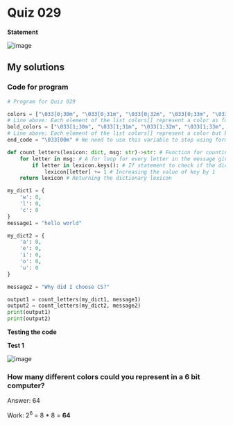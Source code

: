 # Quiz 029
**Statement**

![image](https://user-images.githubusercontent.com/111758436/204445946-d85315ed-325f-4eeb-9303-91de5ef69127.png)

## My solutions
### Code for program
```.py
# Program for Quiz 029

colors = ["\033[0;30m", "\033[0;31m", "\033[0;32m", "\033[0;33m", "\033[0;34m", "\033[0;35m", "\033[0;36m", "\033[0;37m"]
# Line above: Each element of the list colors[] represent a color as follows: black, red, green, yellow, blue, purple, cyan, white
bold_colors = ["\033[1;30m", "\033[1;31m", "\033[1;32m", "\033[1;33m", "\033[1;34m", "\033[1;35m", "\033[1;36m", "\033[1;37m"]
# Line above: Each element of the list colors[] represent a color but bold as follows: black, red, green, yellow, blue, purple, cyan, white
end_code = "\033[00m" # We need to use this variable to stop using formatting text (coloring in this code)

def count_letters(lexicon: dict, msg: str)->str: # Function for counting letters
    for letter in msg: # A for loop for every letter in the message given to the function
        if letter in lexicon.keys(): # If statement to check if the dictionary lexicon has a key with the name letter
            lexicon[letter] += 1 # Increasing the value of key by 1
    return lexicon # Returning the dictionary lexicon

my_dict1 = {
    'w': 0,
    'l': 0,
    'c': 0
}
message1 = "hello world"

my_dict2 = {
    'a': 0,
    'e': 0,
    'i': 0,
    'o': 0,
    'u': 0
}

message2 = "Why did I choose CS?"

output1 = count_letters(my_dict1, message1)
output2 = count_letters(my_dict2, message2)
print(output1)
print(output2)
```
**Testing the code**

**Test 1**

![image](https://user-images.githubusercontent.com/111758436/204446024-e15c63e1-b039-45c1-9d60-9cecda4c0a84.png)

### How many different colors could you represent in a 6 bit computer? 
Answer: 64

Work: 2<sup>6</sup> = 8 * 8 = **64**
